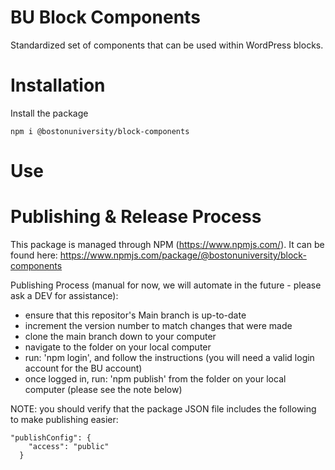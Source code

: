 # BU Block Components
Standardized set of components that can be used within WordPress blocks.

# Installation
Install the package

```
npm i @bostonuniversity/block-components
```

# Use


# Publishing & Release Process

This package is managed through NPM (https://www.npmjs.com/).  It can be found here: https://www.npmjs.com/package/@bostonuniversity/block-components

Publishing Process (manual for now, we will automate in the future - please ask a DEV for assistance):
- ensure that this repositor's Main branch is up-to-date
- increment the version number to match changes that were made
- clone the main branch down to your computer
- navigate to the folder on your local computer
- run: 'npm login', and follow the instructions (you will need a valid login account for the BU account)
- once logged in, run: 'npm publish' from the folder on your local computer (please see the note below)

NOTE: you should verify that the package JSON file includes the following to make publishing easier:

```
"publishConfig": {
    "access": "public"
  }
```





